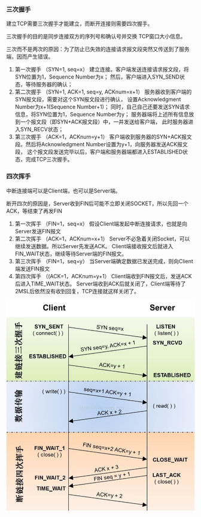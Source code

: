 ### 三次握手

建立TCP需要三次握手才能建立，而断开连接则需要四次握手。

三次握手的目的是同步连接双方的序列号和确认号并交换 TCP窗口大小信息。

三次而不是两次的原因：为了防止已失效的连接请求报文段突然又传送到了服务端，因而产生错误。

1. 第一次握手 （SYN=1, seq=x）
   建立连接。客户端发送连接请求报文段，将SYN位置为1，Sequence Number为x；
   然后，客户端进入SYN\_SEND状态，等待服务器的确认；
2. 第二次握手 （SYN=1, ACK=1, seq=y, ACKnum=x+1）
   服务器收到客户端的SYN报文段，需要对这个SYN报文段进行确认，
   设置Acknowledgment Number为x+1\(Sequence Number+1\)；
   同时，自己自己还要发送SYN请求信息，将SYN位置为1，Sequence Number为y；
   服务器端将上述所有信息放到一个报文段（即SYN+ACK报文段）中，一并发送给客户端，
   此时服务器进入SYN\_RECV状态；
3. 第三次握手 （ACK=1，ACKnum=y+1）
   客户端收到服务器的SYN+ACK报文段。然后将Acknowledgment Number设置为y+1，向服务器发送ACK报文段，
   这个报文段发送完毕以后，客户端和服务器端都进入ESTABLISHED状态，完成TCP三次握手。

### 四次挥手

中断连接端可以是Client端，也可以是Server端。

断开四次的原因是，Server收到FIN后可能不立即关闭SOCKET，所以先回一个ACK，等结束了再发FIN

1. 第一次挥手 （FIN=1，seq=x）
   假设Client端发起中断连接请求，也就是向Server发送FIN报文
2. 第二次挥手 （ACK=1，ACKnum=x+1）
   Server不必急着关闭Socket，可以继续发送数据。所以Server先发送ACK。
   Client端接收报文后就进入FIN\_WAIT状态，继续等待Server端的FIN报文。
3. 第三次挥手 （FIN=1，seq=y）
   当Server端确定数据已发送完成，则向Client端发送FIN报文
4. 第四次挥手 （\(ACK=1，ACKnum=y+1）
   Client端收到FIN报文后，发送ACK后进入TIME\_WAIT状态。
   Server端收到ACK后就关闭了，Client端等待了2MSL后依然没有收到回复，TCP连接就这样关闭了。

![](/assets/20160624202428273.jpg)

